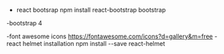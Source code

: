 - react bootsrap 
npm install react-bootstrap bootstrap
<link
  rel="stylesheet"
  href="https://maxcdn.bootstrapcdn.com/bootstrap/4.3.1/css/bootstrap.min.css"
  integrity="sha384-ggOyR0iXCbMQv3Xipma34MD+dH/1fQ784/j6cY/iJTQUOhcWr7x9JvoRxT2MZw1T"
  crossorigin="anonymous"
/>


-bootstrap 4

-font awesome icons  https://fontawesome.com/icons?d=gallery&m=free
-react helmet installation npm install --save react-helmet 
